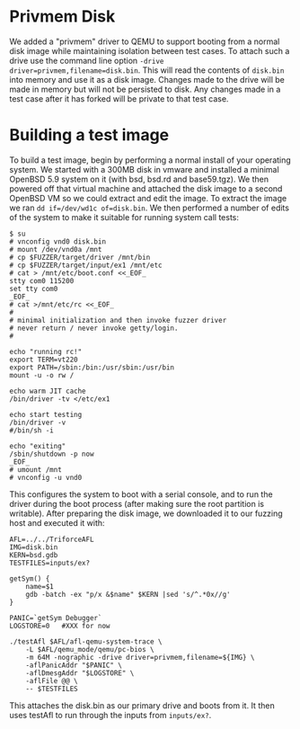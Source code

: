 
# Privmem Disk
We added a "privmem" driver to QEMU to support booting from a
normal disk image while maintaining isolation between test cases.
To attach such a drive use the command line option
`-drive driver=privmem,filename=disk.bin`.  This will read
the contents of `disk.bin` into memory and use it as a disk
image.  Changes made to the drive will be made in memory but
will not be persisted to disk.  Any changes made in a test
case after it has forked will be private to that test case.

# Building a test image
To build a test image, begin by performing a normal install
of your operating system.  We started with a 300MB disk
in vmware and installed a minimal OpenBSD 5.9 system on it
(with bsd, bsd.rd and base59.tgz).  We then powered off that
virtual machine and attached the disk image to a second
OpenBSD VM so we could extract and edit the image.  To
extract the image we ran `dd if=/dev/wd1c of=disk.bin`.
We then performed a number of edits of the system to make
it suitable for running system call tests:
```
$ su
# vnconfig vnd0 disk.bin
# mount /dev/vnd0a /mnt
# cp $FUZZER/target/driver /mnt/bin
# cp $FUZZER/target/input/ex1 /mnt/etc
# cat > /mnt/etc/boot.conf <<_EOF_
stty com0 115200
set tty com0
_EOF_
# cat >/mnt/etc/rc <<_EOF_
#
# minimal initialization and then invoke fuzzer driver
# never return / never invoke getty/login.
#

echo "running rc!"
export TERM=vt220
export PATH=/sbin:/bin:/usr/sbin:/usr/bin
mount -u -o rw /

echo warm JIT cache
/bin/driver -tv </etc/ex1

echo start testing
/bin/driver -v
#/bin/sh -i

echo "exiting"
/sbin/shutdown -p now
_EOF_
# umount /mnt
# vnconfig -u vnd0
```

This configures the system to boot with a serial console, and
to run the driver during the boot process (after making sure
the root partition is writable).  After preparing the disk
image, we downloaded it to our fuzzing host and executed it with:

```
AFL=../../TriforceAFL
IMG=disk.bin
KERN=bsd.gdb
TESTFILES=inputs/ex?

getSym() {
    name=$1
    gdb -batch -ex "p/x &$name" $KERN |sed 's/^.*0x//g'
}

PANIC=`getSym Debugger`
LOGSTORE=0   #XXX for now

./testAfl $AFL/afl-qemu-system-trace \
    -L $AFL/qemu_mode/qemu/pc-bios \
    -m 64M -nographic -drive driver=privmem,filename=${IMG} \
    -aflPanicAddr "$PANIC" \
    -aflDmesgAddr "$LOGSTORE" \
    -aflFile @@ \
    -- $TESTFILES
```

This attaches the disk.bin as our primary drive and boots
from it.  It then uses testAfl to run through the inputs
from `inputs/ex?`.

